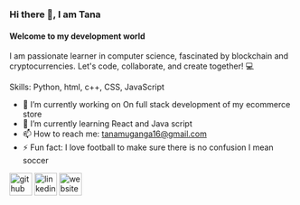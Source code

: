 ### Hi there 👋, I am Tana
#### Welcome to my development world 
I am passionate learner in computer science, fascinated by blockchain and cryptocurrencies. Let's code, collaborate, and create together! 💻

Skills: Python, html, c++, CSS, JavaScript

- 🔭 I’m currently working on On full stack development of my ecommerce store   
- 🌱 I’m currently learning React and Java script  
- 📫 How to reach me: tanamuganga16@gmail.com 
- ⚡ Fun fact: I love football to make sure there is no confusion I mean soccer  


[<img src='https://cdn.jsdelivr.net/npm/simple-icons@3.0.1/icons/github.svg' alt='github' height='40'>](https://github.com/Tanatswa1011)  [<img src='https://cdn.jsdelivr.net/npm/simple-icons@3.0.1/icons/linkedin.svg' alt='linkedin' height='40'>](https://www.linkedin.com/in/https://www.linkedin.com/in/tanatswaphilmuganga16//)  [<img src='https://cdn.jsdelivr.net/npm/simple-icons@3.0.1/icons/icloud.svg' alt='website' height='40'>](https://tanatswaportfolio.de/)  




